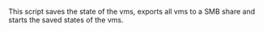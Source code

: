 This script saves the state of the vms, exports all vms to a SMB share and starts the saved states of the vms.
